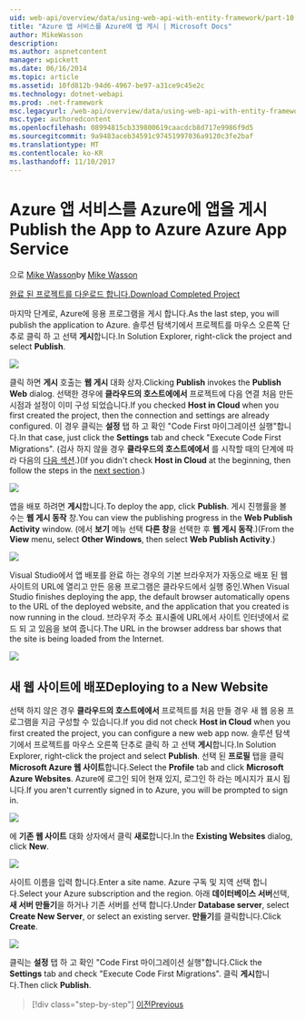 ```yaml
---
uid: web-api/overview/data/using-web-api-with-entity-framework/part-10
title: "Azure 앱 서비스를 Azure에 앱 게시 | Microsoft Docs"
author: MikeWasson
description: 
ms.author: aspnetcontent
manager: wpickett
ms.date: 06/16/2014
ms.topic: article
ms.assetid: 10fd812b-94d6-4967-be97-a31ce9c45e2c
ms.technology: dotnet-webapi
ms.prod: .net-framework
msc.legacyurl: /web-api/overview/data/using-web-api-with-entity-framework/part-10
msc.type: authoredcontent
ms.openlocfilehash: 08994815cb339800619caacdcb8d717e9986f9d5
ms.sourcegitcommit: 9a9483aceb34591c97451997036a9120c3fe2baf
ms.translationtype: MT
ms.contentlocale: ko-KR
ms.lasthandoff: 11/10/2017
---
```

<a name="publish-the-app-to-azure-azure-app-service"></a><span data-ttu-id="b1526-102">Azure 앱 서비스를 Azure에 앱을 게시</span><span class="sxs-lookup"><span data-stu-id="b1526-102">Publish the App to Azure Azure App Service</span></span>
====================
<span data-ttu-id="b1526-103">으로 [Mike Wasson](https://github.com/MikeWasson)</span><span class="sxs-lookup"><span data-stu-id="b1526-103">by [Mike Wasson](https://github.com/MikeWasson)</span></span>

[<span data-ttu-id="b1526-104">완료 된 프로젝트를 다운로드 합니다.</span><span class="sxs-lookup"><span data-stu-id="b1526-104">Download Completed Project</span></span>](https://github.com/MikeWasson/BookService)

<span data-ttu-id="b1526-105">마지막 단계로, Azure에 응용 프로그램을 게시 합니다.</span><span class="sxs-lookup"><span data-stu-id="b1526-105">As the last step, you will publish the application to Azure.</span></span> <span data-ttu-id="b1526-106">솔루션 탐색기에서 프로젝트를 마우스 오른쪽 단추로 클릭 하 고 선택 **게시**합니다.</span><span class="sxs-lookup"><span data-stu-id="b1526-106">In Solution Explorer, right-click the project and select **Publish**.</span></span>

![](part-10/_static/image1.png)

<span data-ttu-id="b1526-107">클릭 하면 **게시** 호출는 **웹 게시** 대화 상자.</span><span class="sxs-lookup"><span data-stu-id="b1526-107">Clicking **Publish** invokes the **Publish Web** dialog.</span></span> <span data-ttu-id="b1526-108">선택한 경우에 **클라우드의 호스트에에서** 프로젝트에 다음 연결 처음 만든 시점과 설정이 이미 구성 되었습니다.</span><span class="sxs-lookup"><span data-stu-id="b1526-108">If you checked **Host in Cloud** when you first created the project, then the connection and settings are already configured.</span></span> <span data-ttu-id="b1526-109">이 경우 클릭는 **설정** 탭 하 고 확인 &quot;Code First 마이그레이션 실행&quot;합니다.</span><span class="sxs-lookup"><span data-stu-id="b1526-109">In that case, just click the **Settings** tab and check &quot;Execute Code First Migrations&quot;.</span></span> <span data-ttu-id="b1526-110">(검사 하지 않을 경우 **클라우드의 호스트에에서** 를 시작할 때의 단계에 따라 다음의 [다음 섹션](#new-website).)</span><span class="sxs-lookup"><span data-stu-id="b1526-110">(If you didn't check **Host in Cloud** at the beginning, then follow the steps in the [next section](#new-website).)</span></span>

[![](part-10/_static/image3.png)](part-10/_static/image2.png)

<span data-ttu-id="b1526-111">앱을 배포 하려면 **게시**합니다.</span><span class="sxs-lookup"><span data-stu-id="b1526-111">To deploy the app, click **Publish**.</span></span> <span data-ttu-id="b1526-112">게시 진행률을 볼 수는 **웹 게시 동작** 창.</span><span class="sxs-lookup"><span data-stu-id="b1526-112">You can view the publishing progress in the **Web Publish Activity** window.</span></span> <span data-ttu-id="b1526-113">(에서 **보기** 메뉴 선택 **다른 창**을 선택한 후 **웹 게시 동작**.)</span><span class="sxs-lookup"><span data-stu-id="b1526-113">(From the **View** menu, select **Other Windows**, then select **Web Publish Activity**.)</span></span>

![](part-10/_static/image4.png)

<span data-ttu-id="b1526-114">Visual Studio에서 앱 배포를 완료 하는 경우의 기본 브라우저가 자동으로 배포 된 웹 사이트의 URL에 열리고 만든 응용 프로그램은 클라우드에서 실행 중인.</span><span class="sxs-lookup"><span data-stu-id="b1526-114">When Visual Studio finishes deploying the app, the default browser automatically opens to the URL of the deployed website, and the application that you created is now running in the cloud.</span></span> <span data-ttu-id="b1526-115">브라우저 주소 표시줄에 URL에서 사이트 인터넷에서 로드 되 고 있음을 보여 줍니다.</span><span class="sxs-lookup"><span data-stu-id="b1526-115">The URL in the browser address bar shows that the site is being loaded from the Internet.</span></span>

[![](part-10/_static/image6.png)](part-10/_static/image5.png)

<a id="new-website"></a>
## <a name="deploying-to-a-new-website"></a><span data-ttu-id="b1526-116">새 웹 사이트에 배포</span><span class="sxs-lookup"><span data-stu-id="b1526-116">Deploying to a New Website</span></span>

<span data-ttu-id="b1526-117">선택 하지 않은 경우 **클라우드의 호스트에에서** 프로젝트를 처음 만들 경우 새 웹 응용 프로그램을 지금 구성할 수 있습니다.</span><span class="sxs-lookup"><span data-stu-id="b1526-117">If you did not check **Host in Cloud** when you first created the project, you can configure a new web app now.</span></span> <span data-ttu-id="b1526-118">솔루션 탐색기에서 프로젝트를 마우스 오른쪽 단추로 클릭 하 고 선택 **게시**합니다.</span><span class="sxs-lookup"><span data-stu-id="b1526-118">In Solution Explorer, right-click the project and select **Publish**.</span></span> <span data-ttu-id="b1526-119">선택 된 **프로필** 탭을 클릭 **Microsoft Azure 웹 사이트**합니다.</span><span class="sxs-lookup"><span data-stu-id="b1526-119">Select the **Profile** tab and click **Microsoft Azure Websites**.</span></span> <span data-ttu-id="b1526-120">Azure에 로그인 되어 현재 있지, 로그인 하 라는 메시지가 표시 됩니다.</span><span class="sxs-lookup"><span data-stu-id="b1526-120">If you aren't currently signed in to Azure, you will be prompted to sign in.</span></span>

[![](part-10/_static/image8.png)](part-10/_static/image7.png)

<span data-ttu-id="b1526-121">에 **기존 웹 사이트** 대화 상자에서 클릭 **새로**합니다.</span><span class="sxs-lookup"><span data-stu-id="b1526-121">In the **Existing Websites** dialog, click **New**.</span></span>

![](part-10/_static/image9.png)

<span data-ttu-id="b1526-122">사이트 이름을 입력 합니다.</span><span class="sxs-lookup"><span data-stu-id="b1526-122">Enter a site name.</span></span> <span data-ttu-id="b1526-123">Azure 구독 및 지역 선택 합니다.</span><span class="sxs-lookup"><span data-stu-id="b1526-123">Select your Azure subscription and the region.</span></span> <span data-ttu-id="b1526-124">아래 **데이터베이스 서버**선택, **새 서버 만들기**을 하거나 기존 서버를 선택 합니다.</span><span class="sxs-lookup"><span data-stu-id="b1526-124">Under **Database server**, select **Create New Server**, or select an existing server.</span></span> <span data-ttu-id="b1526-125">
              **만들기**를 클릭합니다.</span><span class="sxs-lookup"><span data-stu-id="b1526-125">Click **Create**.</span></span>

[![](part-10/_static/image11.png)](part-10/_static/image10.png)

<span data-ttu-id="b1526-126">클릭는 **설정** 탭 하 고 확인 &quot;Code First 마이그레이션 실행&quot;합니다.</span><span class="sxs-lookup"><span data-stu-id="b1526-126">Click the **Settings** tab and check &quot;Execute Code First Migrations&quot;.</span></span> <span data-ttu-id="b1526-127">클릭 **게시**합니다.</span><span class="sxs-lookup"><span data-stu-id="b1526-127">Then click **Publish**.</span></span>

>[!div class="step-by-step"]
[<span data-ttu-id="b1526-128">이전</span><span class="sxs-lookup"><span data-stu-id="b1526-128">Previous</span></span>](part-9.md)
